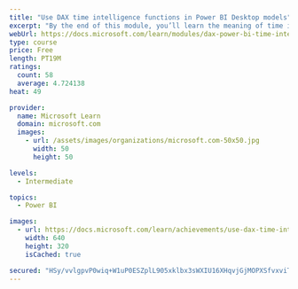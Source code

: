 ```yaml
---
title: "Use DAX time intelligence functions in Power BI Desktop models"
excerpt: "By the end of this module, you’ll learn the meaning of time intelligence and how to add time intelligence DAX calculations to your model. These calculations will include year-to-date (YTD), year-over-year (YoY) growth, and others."
webUrl: https://docs.microsoft.com/learn/modules/dax-power-bi-time-intelligence/
type: course
price: Free
length: PT19M
ratings:
  count: 58
  average: 4.724138
heat: 49

provider:
  name: Microsoft Learn
  domain: microsoft.com
  images:
    - url: /assets/images/organizations/microsoft.com-50x50.jpg
      width: 50
      height: 50

levels:
  - Intermediate

topics:
  - Power BI

images:
  - url: https://docs.microsoft.com/learn/achievements/use-dax-time-intelligence-functions-power-bi-desktop-social.png
    width: 640
    height: 320
    isCached: true

secured: "HSy/vvlgpvP0wiq+W1uP0ESZplL905xklbx3sWXIU16XHqvjGjMOPXSfvxviTULyvQuzP6ZaxwCYZbfbQkoi932JeA1Vnnq4ZkNBcrUbSGcBugyvZL/MhbuQXnsXOAPkXiiW/9WyQGE3p2kKLoABZLj30ymzQpNJXxQFzze5TpKDmKuGBWRhVd+9IbsBl3Cvl5/7b3uh6WRKWPVbmcdO2QmOPdYEZnh+azK/iQMMXy8GqfGdBlpkIoDw6XUEof/NqWEHmoVI9h/VJYwJCu5iAMpQAYDxjojLmWJ+kNPGnC/oVoZmwi4ONn0CqwIk04IPOqyrY8iYuh5s468KLeWXTy7ScVCQo5Xf6hA3aJg493kAA4IPaJR1fjiQcoyZIIHAHEtqngeRPdXS+UI1L9FGlGBalueX4p7OAMS0Ug3OEe0=;nKujA9dsZSpahJrCQHop+A=="
---
```


